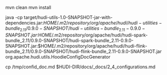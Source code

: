 <!--
  Licensed to the Apache Software Foundation (ASF) under one or more
  contributor license agreements.  See the NOTICE file distributed with
  this work for additional information regarding copyright ownership.
  The ASF licenses this file to You under the Apache License, Version 2.0
  (the "License"); you may not use this file except in compliance with
  the License.  You may obtain a copy of the License at

       http://www.apache.org/licenses/LICENSE-2.0

  Unless required by applicable law or agreed to in writing, software
  distributed under the License is distributed on an "AS IS" BASIS,
  WITHOUT WARRANTIES OR CONDITIONS OF ANY KIND, either express or implied.
  See the License for the specific language governing permissions and
  limitations under the License.
-->

mvn clean
mvn install

java -cp target/hudi-utils-1.0-SNAPSHOT-jar-with-dependencies.jar:$HOME/.m2/repository/org/apache/hudi/hudi-utilities-bundle_2.11/0.9.0-SNAPSHOT/hudi-utilities-bundle_2.11-0.9.0-SNAPSHOT.jar:$HOME/.m2/repository/org/apache/hudi/hudi-spark-bundle_2.11/0.9.0-SNAPSHOT/hudi-spark-bundle_2.11-0.9.0-SNAPSHOT.jar:$HOME/.m2/repository/org/apache/hudi/hudi-flink-bundle_2.11/0.9.0-SNAPSHOT/hudi-flink-bundle_2.11-0.9.0-SNAPSHOT.jar org.apache.hudi.utils.HoodieConfigDocGenerator

cp /tmp/confid_doc.md $HUDI-DIR/docs/_docs/2_4_configurations.md 
